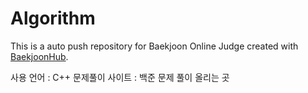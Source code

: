 # Algorithm
This is a auto push repository for Baekjoon Online Judge created with [BaekjoonHub](https://github.com/BaekjoonHub/BaekjoonHub).

사용 언어 : C++
문제풀이 사이트 : 백준
문제 풀이 올리는 곳
